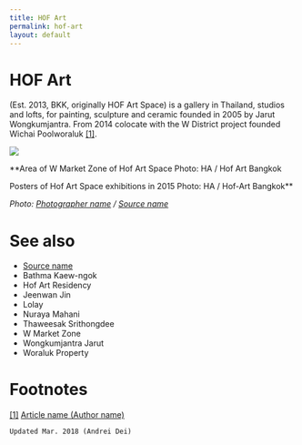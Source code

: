 ```yaml
---
title: HOF Art
permalink: hof-art
layout: default
---
```


# HOF Art

(Est. 2013, BKK, originally HOF Art Space) is a  gallery in Thailand, studios and lofts, for painting, sculpture and ceramic founded in 2005 by Jarut Wongkumjantra. From 2014 colocate with the W District project founded Wichai Poolworaluk <span id="a1">[\[1\]](#f1)</span>.

![](/images/image-name.jpg)

**Area of W Market Zone of Hof Art Space
Photo: HA / Hof Art Bangkok

Posters of Hof Art Space exhibitions in 2015
Photo: HA / Hof-Art Bangkok**

*Photo: [Photographer name](index) / [Source name](index)*

# See also

+ [Source name](http://example.net/)
+ Bathma Kaew-ngok
+ Hof Art Residency
+ Jeenwan Jin
+ Lolay
+ Nuraya Mahani
+ Thaweesak Srithongdee
+ W Market Zone
+ Wongkumjantra Jarut
+ Woraluk Property

# Footnotes

[[1]](#a1) <span id="f1"></span> [Article name (Author name)](http://example.net/article)

`Updated Mar. 2018 (Andrei Dei)`
